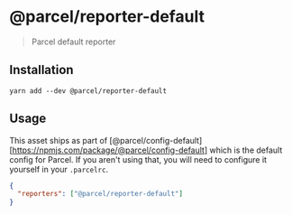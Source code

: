 # @parcel/reporter-default

> Parcel default reporter

## Installation

```
yarn add --dev @parcel/reporter-default
```

## Usage

This asset ships as part of [@parcel/config-default][https://npmjs.com/package/@parcel/config-default]
which is the default config for Parcel. If you aren't using that, you will need
to configure it yourself in your `.parcelrc`.

```json
{
  "reporters": ["@parcel/reporter-default"]
}
```
